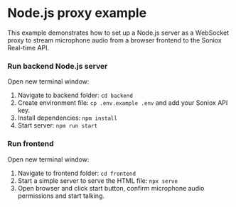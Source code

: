 # Node.js proxy example

This example demonstrates how to set up a Node.js server as a WebSocket proxy to stream microphone audio from a browser frontend to the Soniox Real-time API.

### Run backend Node.js server

Open new terminal window:

1. Navigate to backend folder: `cd backend`
2. Create environment file: `cp .env.example .env` and add your Soniox API key.
3. Install dependencies: `npm install`
4. Start server: `npm run start`

### Run frontend

Open new terminal window:

1. Navigate to frontend folder: `cd frontend`
2. Start a simple server to serve the HTML file: `npx serve`
3. Open browser and click start button, confirm microphone audio permissions and start talking.
